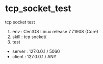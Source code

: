 # tcp_socket_test
tcp socket test

1. env : CentOS Linux release 7.7.1908 (Core)
2. skill : tcp socket(
3. test
- server : 127.0.0.1 / 5060
- client : 127.0.0.1 / ANY
